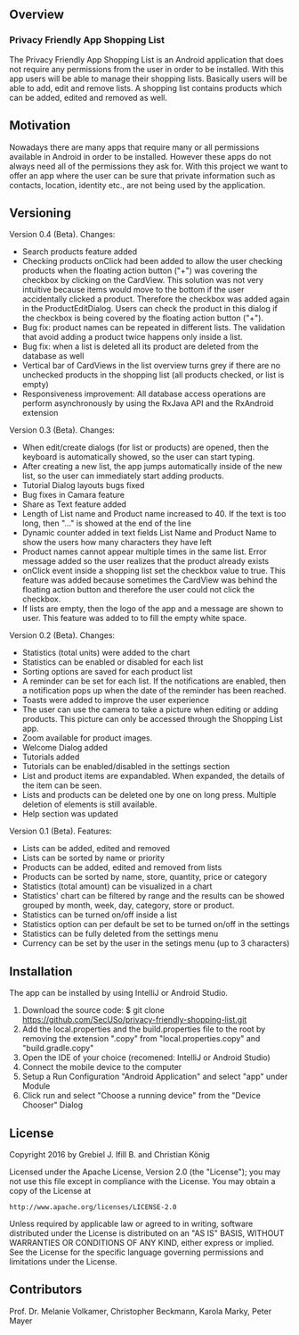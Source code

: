 ## Overview

### Privacy Friendly App Shopping List

The Privacy Friendly App Shopping List is an Android application that does not require any permissions from the user in order to be installed. With this app users will be able to manage their shopping lists. Basically users will be able to add, edit and remove lists. A shopping list contains products which can be added, edited and removed as well.

## Motivation

Nowadays there are many apps that require many or all permissions available in Android in order to be installed. However these apps do not always need all of the permissions they ask for. With this project we want to offer an app where the user can be sure that private information such as contacts, location, identity etc., are not being used by the application.

## Versioning
Version 0.4 (Beta). Changes:
- Search products feature added
- Checking products onClick had been added to allow the user checking products when the floating action button ("+") was covering the checkbox by clicking on the CardView. This solution was not very intuitive because items would move to the bottom if the user accidentally clicked a product. Therefore the checkbox was added again in the ProductEditDialog. Users can check the product in this dialog if the checkbox is being covered by the floating action button ("+").
- Bug fix: product names can be repeated in different lists. The validation that avoid adding a product twice happens only inside a list.
- Bug fix: when a list is deleted all its product are deleted from the database as well
- Vertical bar of CardViews in the list overview turns grey if there are no unchecked products in the shopping list (all products checked, or list is empty)
- Responsiveness improvement: All database access operations are perform asynchronously by using the RxJava API and the RxAndroid extension

Version 0.3 (Beta). Changes:
- When edit/create dialogs (for list or products) are opened, then the keyboard is automatically showed, so the user can start typing.
- After creating a new list, the app jumps automatically inside of the new list, so the user can immediately start adding products.
- Tutorial Dialog layouts bugs fixed
- Bug fixes in Camara feature
- Share as Text feature added
- Length of List name and Product name increased to 40. If the text is too long, then "..." is showed at the end of the line
- Dynamic counter added in text fields List Name and Product Name to show the users how many characters they have left
- Product names cannot appear multiple times in the same list. Error message added so the user realizes that the product already exists
- onClick event inside a shopping list set the checkbox value to true. This feature was added because sometimes the CardView was behind the floating action button and therefore the user could not click the checkbox.
- If lists are empty, then the logo of the app and a message are shown to user. This feature was added to to fill the empty white space.

Version 0.2 (Beta). Changes:
- Statistics (total units) were added to the chart
- Statistics can be enabled or disabled for each list
- Sorting options are saved for each product list
- A reminder can be set for each list. If the notifications are enabled, then a notification pops up when the date of the reminder has been reached.
- Toasts were added to improve the user experience
- The user can use the camera to take a picture when editing or adding products. This picture can only be accessed through the Shopping List app.
- Zoom available for product images.
- Welcome Dialog added
- Tutorials added
- Tutorials can be enabled/disabled in the settings section
- List and product items are expandabled. When expanded, the details of the item can be seen.
- Lists and products can be deleted one by one on long press. Multiple deletion of elements is still available.
- Help section was updated

Version 0.1 (Beta). Features:
- Lists can be added, edited and removed
- Lists can be sorted by name or priority
- Products can be added, edited and removed from lists
- Products can be sorted by name, store, quantity, price or category
- Statistics (total amount) can be visualized in a chart
- Statistics' chart can be filtered by range and the results can be showed grouped by month, week, day, category, store or product.
- Statistics can be turned on/off inside a list
- Statistics option can per default be set to be turned on/off in the settings
- Statistics can be fully deleted from the settings menu
- Currency can be set by the user in the setings menu (up to 3 characters)

## Installation

The app can be installed by using IntelliJ or Android Studio.

1. Download the source code: $ git clone https://github.com/SecUSo/privacy-friendly-shopping-list.git
2. Add the local.properties and the build.properties file to the root by removing the extension ".copy" from "local.properties.copy" and "build.gradle.copy"
3. Open the IDE of your choice (recomened: IntelliJ or Android Studio)
4. Connect the mobile device to the computer
5. Setup a Run Configuration "Android Application" and select "app" under Module
6. Click run and select "Choose a running device" from the "Device Chooser" Dialog


## License

Copyright 2016 by Grebiel J. Ifill B. and Christian König

Licensed under the Apache License, Version 2.0 (the "License");
you may not use this file except in compliance with the License.
You may obtain a copy of the License at

    http://www.apache.org/licenses/LICENSE-2.0

Unless required by applicable law or agreed to in writing, software
distributed under the License is distributed on an "AS IS" BASIS,
WITHOUT WARRANTIES OR CONDITIONS OF ANY KIND, either express or implied.
See the License for the specific language governing permissions and
limitations under the License.

## Contributors
Prof. Dr. Melanie Volkamer,
Christopher Beckmann,
Karola Marky,
Peter Mayer
